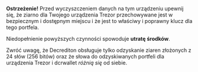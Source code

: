 **Ostrzeżenie!** Przed wyczyszczeniem danych na tym urządzeniu upewnij się, że ziarno dla Twojego urządzenia Trezor przechowywane jest w
bezpiecznym i dostępnym miejscu i że jest to właściwy i poprawny klucz
dla tego portfela.

Niedopełnienie powyższych czynności spowoduje **utratę środków**.

Zwróć uwagę, że Decrediton obsługuje tylko odzyskanie ziaren złożonych z 24 słów (256 bitów)
oraz że słowa do odzyskiwanych portfeli dla urządzenia Trezor i dcrwallet *różnią się* od siebie.
